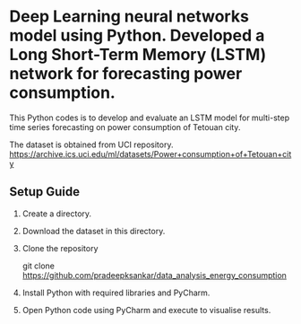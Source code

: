# Deep Learning neural networks model using Python. Developed a Long Short-Term Memory (LSTM) network for forecasting power consumption.
This Python codes is to develop and evaluate an LSTM model for multi-step time series forecasting on power consumption of Tetouan city.

The dataset is obtained from UCI repository.
https://archive.ics.uci.edu/ml/datasets/Power+consumption+of+Tetouan+city

## Setup Guide

1. Create a directory.

2. Download the dataset in this directory.

2. Clone the repository

   git clone https://github.com/pradeepksankar/data_analysis_energy_consumption
   
3. Install Python with required libraries and PyCharm.
   
4. Open Python code using PyCharm and execute to visualise results.